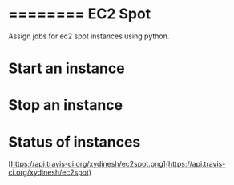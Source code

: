 ========
EC2 Spot
========

Assign jobs for ec2 spot instances using python.


Start an instance
=================


Stop an instance
================


Status of instances
===================


[https://api.travis-ci.org/xydinesh/ec2spot.png](https://api.travis-ci.org/xydinesh/ec2spot)
